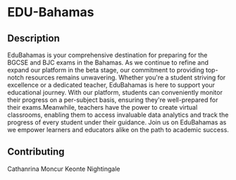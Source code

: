 # EDU-Bahamas

<!-- ## Table of Contents -->

<!-- 1. [Description](#description)
5. [Contributing](#contributing) -->

## Description

EduBahamas is your comprehensive destination for preparing for the BGCSE and BJC exams in the Bahamas. As we continue to 
refine and expand our platform in the beta stage, our commitment to providing top-notch resources remains unwavering. 
Whether you're a student striving for excellence or a dedicated teacher, EduBahamas is here to support your educational journey. 
With our platform, students can conveniently monitor their progress on a per-subject basis, ensuring they're 
well-prepared for their exams.Meanwhile, teachers have the power to create virtual classrooms, enabling them to access invaluable data 
analytics and track the progress of every student under their guidance. Join us on EduBahamas as we empower learners and educators alike on the path to academic success.

## Contributing

Cathanrina Moncur
Keonte Nightingale
